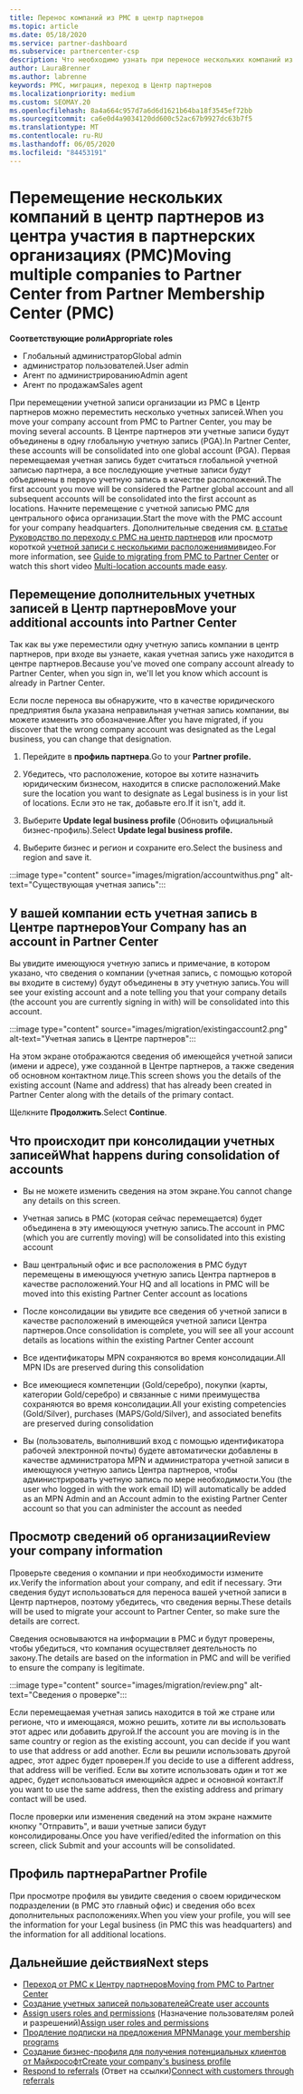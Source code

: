 ```yaml
---
title: Перенос компаний из PMC в центр партнеров
ms.topic: article
ms.date: 05/18/2020
ms.service: partner-dashboard
ms.subservice: partnercenter-csp
description: Что необходимо узнать при переносе нескольких компаний из центра управления партнерами в центр партнеров и их консолидации в глобальную учетную запись партнера.
author: LauraBrenner
ms.author: labrenne
keywords: PMC, миграция, переход в Центр партнеров
ms.localizationpriority: medium
ms.custom: SEOMAY.20
ms.openlocfilehash: 8a4a664c957d7a6d6d1621b64ba18f3545ef72bb
ms.sourcegitcommit: ca6e0d4a9034120dd600c52ac67b9927dc63b7f5
ms.translationtype: MT
ms.contentlocale: ru-RU
ms.lasthandoff: 06/05/2020
ms.locfileid: "84453191"
---
```

# <a name="moving-multiple-companies-to-partner-center-from-partner-membership-center-pmc"></a><span data-ttu-id="b9cd5-104">Перемещение нескольких компаний в центр партнеров из центра участия в партнерских организациях (PMC)</span><span class="sxs-lookup"><span data-stu-id="b9cd5-104">Moving multiple companies to Partner Center from Partner Membership Center (PMC)</span></span>

<span data-ttu-id="b9cd5-105">**Соответствующие роли**</span><span class="sxs-lookup"><span data-stu-id="b9cd5-105">**Appropriate roles**</span></span>

- <span data-ttu-id="b9cd5-106">Глобальный администратор</span><span class="sxs-lookup"><span data-stu-id="b9cd5-106">Global admin</span></span>
- <span data-ttu-id="b9cd5-107">администратор пользователей.</span><span class="sxs-lookup"><span data-stu-id="b9cd5-107">User admin</span></span>
- <span data-ttu-id="b9cd5-108">Агент по администрированию</span><span class="sxs-lookup"><span data-stu-id="b9cd5-108">Admin agent</span></span>
- <span data-ttu-id="b9cd5-109">Агент по продажам</span><span class="sxs-lookup"><span data-stu-id="b9cd5-109">Sales agent</span></span>

<span data-ttu-id="b9cd5-110">При перемещении учетной записи организации из PMC в Центр партнеров можно переместить несколько учетных записей.</span><span class="sxs-lookup"><span data-stu-id="b9cd5-110">When you move your company account from PMC to Partner Center, you may be moving several accounts.</span></span> <span data-ttu-id="b9cd5-111">В Центре партнеров эти учетные записи будут объединены в одну глобальную учетную запись (PGA).</span><span class="sxs-lookup"><span data-stu-id="b9cd5-111">In Partner Center, these accounts will be consolidated into one global account (PGA).</span></span> <span data-ttu-id="b9cd5-112">Первая перемещаемая учетная запись будет считаться глобальной учетной записью партнера, а все последующие учетные записи будут объединены в первую учетную запись в качестве расположений.</span><span class="sxs-lookup"><span data-stu-id="b9cd5-112">The first account you move will be considered the Partner global account and all subsequent accounts will be consolidated into the first account as locations.</span></span> <span data-ttu-id="b9cd5-113">Начните перемещение с учетной записью PMC для центрального офиса организации.</span><span class="sxs-lookup"><span data-stu-id="b9cd5-113">Start the move with the PMC account for your company headquarters.</span></span> <span data-ttu-id="b9cd5-114">Дополнительные сведения см. [в статье Руководство по переходу с PMC на центр партнеров](guide-to-migration.md) или просмотр короткой [учетной записи с несколькими расположениями](https://vimeo.com/290335248)видео.</span><span class="sxs-lookup"><span data-stu-id="b9cd5-114">For more information, see [Guide to migrating from PMC to Partner Center](guide-to-migration.md) or watch this short video [Multi-location accounts made easy](https://vimeo.com/290335248).</span></span>

## <a name="move-your-additional-accounts-into-partner-center"></a><span data-ttu-id="b9cd5-115">Перемещение дополнительных учетных записей в Центр партнеров</span><span class="sxs-lookup"><span data-stu-id="b9cd5-115">Move your additional accounts into Partner Center</span></span>

<span data-ttu-id="b9cd5-116">Так как вы уже переместили одну учетную запись компании в центр партнеров, при входе вы узнаете, какая учетная запись уже находится в центре партнеров.</span><span class="sxs-lookup"><span data-stu-id="b9cd5-116">Because you've moved one company account already to Partner Center, when you sign in, we'll let you know which account is already in Partner Center.</span></span>

<span data-ttu-id="b9cd5-117">Если после переноса вы обнаружите, что в качестве юридического предприятия была указана неправильная учетная запись компании, вы можете изменить это обозначение.</span><span class="sxs-lookup"><span data-stu-id="b9cd5-117">After you have migrated, if you discover that the wrong company account was designated as the Legal business, you can change that designation.</span></span>

1. <span data-ttu-id="b9cd5-118">Перейдите в **профиль партнера**.</span><span class="sxs-lookup"><span data-stu-id="b9cd5-118">Go to your **Partner profile.**</span></span>

2. <span data-ttu-id="b9cd5-119">Убедитесь, что расположение, которое вы хотите назначить юридическим бизнесом, находится в списке расположений.</span><span class="sxs-lookup"><span data-stu-id="b9cd5-119">Make sure the location you want to designate as Legal business is in your list of locations.</span></span> <span data-ttu-id="b9cd5-120">Если это не так, добавьте его.</span><span class="sxs-lookup"><span data-stu-id="b9cd5-120">If it isn't, add it.</span></span>

3. <span data-ttu-id="b9cd5-121">Выберите **Update legal business profile** (Обновить официальный бизнес-профиль).</span><span class="sxs-lookup"><span data-stu-id="b9cd5-121">Select **Update legal business profile.**</span></span>

4. <span data-ttu-id="b9cd5-122">Выберите бизнес и регион и сохраните его.</span><span class="sxs-lookup"><span data-stu-id="b9cd5-122">Select the business and region and save it.</span></span>

:::image type="content" source="images/migration/accountwithus.png" alt-text="Существующая учетная запись":::

## <a name="your-company-has-an-account-in-partner-center"></a><span data-ttu-id="b9cd5-124">У вашей компании есть учетная запись в Центре партнеров</span><span class="sxs-lookup"><span data-stu-id="b9cd5-124">Your Company has an account in Partner Center</span></span>

<span data-ttu-id="b9cd5-125">Вы увидите имеющуюся учетную запись и примечание, в котором указано, что сведения о компании (учетная запись, с помощью которой вы входите в систему) будут объединены в эту учетную запись.</span><span class="sxs-lookup"><span data-stu-id="b9cd5-125">You will see your existing account and a note telling you that your company details (the account you are currently signing in with) will be consolidated into this account.</span></span>

:::image type="content" source="images/migration/existingaccount2.png" alt-text="Учетная запись в Центре партнеров":::

<span data-ttu-id="b9cd5-127">На этом экране отображаются сведения об имеющейся учетной записи (имени и адресе), уже созданной в Центре партнеров, а также сведения об основном контактном лице.</span><span class="sxs-lookup"><span data-stu-id="b9cd5-127">This screen shows you the details of the existing account (Name and address) that has already been created in Partner Center along with the details of the primary contact.</span></span>

<span data-ttu-id="b9cd5-128">Щелкните **Продолжить**.</span><span class="sxs-lookup"><span data-stu-id="b9cd5-128">Select **Continue**.</span></span>

## <a name="what-happens-during-consolidation-of-accounts"></a><span data-ttu-id="b9cd5-129">Что происходит при консолидации учетных записей</span><span class="sxs-lookup"><span data-stu-id="b9cd5-129">What happens during consolidation of accounts</span></span>

- <span data-ttu-id="b9cd5-130">Вы не можете изменить сведения на этом экране.</span><span class="sxs-lookup"><span data-stu-id="b9cd5-130">You cannot change any details on this screen.</span></span>

- <span data-ttu-id="b9cd5-131">Учетная запись в PMC (которая сейчас перемещается) будет объединена в эту имеющуюся учетную запись.</span><span class="sxs-lookup"><span data-stu-id="b9cd5-131">The account in PMC (which you are currently moving) will be consolidated into this existing account</span></span>

- <span data-ttu-id="b9cd5-132">Ваш центральный офис и все расположения в PMC будут перемещены в имеющуюся учетную запись Центра партнеров в качестве расположений.</span><span class="sxs-lookup"><span data-stu-id="b9cd5-132">Your HQ and all locations in PMC will be moved into this existing Partner Center account as locations</span></span>

- <span data-ttu-id="b9cd5-133">После консолидации вы увидите все сведения об учетной записи в качестве расположений в имеющейся учетной записи Центра партнеров.</span><span class="sxs-lookup"><span data-stu-id="b9cd5-133">Once consolidation is complete, you will see all your account details as locations within the existing Partner Center account</span></span>

- <span data-ttu-id="b9cd5-134">Все идентификаторы MPN сохраняются во время консолидации.</span><span class="sxs-lookup"><span data-stu-id="b9cd5-134">All MPN IDs are preserved during this consolidation</span></span>

- <span data-ttu-id="b9cd5-135">Все имеющиеся компетенции (Gold/серебро), покупки (карты, категории Gold/серебро) и связанные с ними преимущества сохраняются во время консолидации.</span><span class="sxs-lookup"><span data-stu-id="b9cd5-135">All your existing competencies (Gold/Silver), purchases (MAPS/Gold/Silver), and associated benefits are preserved during consolidation</span></span>

- <span data-ttu-id="b9cd5-136">Вы (пользователь, выполнивший вход с помощью идентификатора рабочей электронной почты) будете автоматически добавлены в качестве администратора MPN и администратора учетной записи в имеющуюся учетную запись Центра партнеров, чтобы администрировать учетную запись по мере необходимости.</span><span class="sxs-lookup"><span data-stu-id="b9cd5-136">You (the user who logged in with the work email ID) will automatically be added as an MPN Admin and an Account admin to the existing Partner Center account so that you can administer the account as needed</span></span>

## <a name="review-your-company-information"></a><span data-ttu-id="b9cd5-137">Просмотр сведений об организации</span><span class="sxs-lookup"><span data-stu-id="b9cd5-137">Review your company information</span></span>

<span data-ttu-id="b9cd5-138">Проверьте сведения о компании и при необходимости измените их.</span><span class="sxs-lookup"><span data-stu-id="b9cd5-138">Verify the information about your company, and edit if necessary.</span></span>  <span data-ttu-id="b9cd5-139">Эти сведения будут использоваться для переноса вашей учетной записи в Центр партнеров, поэтому убедитесь, что сведения верны.</span><span class="sxs-lookup"><span data-stu-id="b9cd5-139">These details will be used to migrate your account to Partner Center, so make sure the details are correct.</span></span>

<span data-ttu-id="b9cd5-140">Сведения основываются на информации в PMC и будут проверены, чтобы убедиться, что компания осуществляет деятельность по закону.</span><span class="sxs-lookup"><span data-stu-id="b9cd5-140">The details are based on the information in PMC and will be verified to ensure the company is legitimate.</span></span>

:::image type="content" source="images/migration/review.png" alt-text="Сведения о проверке":::

<span data-ttu-id="b9cd5-142">Если перемещаемая учетная запись находится в той же стране или регионе, что и имеющаяся, можно решить, хотите ли вы использовать этот адрес или добавить другой.</span><span class="sxs-lookup"><span data-stu-id="b9cd5-142">If the account you are moving is in the same country or region as the existing account, you can decide if you want to use that address or add another.</span></span> <span data-ttu-id="b9cd5-143">Если вы решили использовать другой адрес, этот адрес будет проверен.</span><span class="sxs-lookup"><span data-stu-id="b9cd5-143">If you decide to use a different address, that address will be verified.</span></span> <span data-ttu-id="b9cd5-144">Если вы хотите использовать один и тот же адрес, будет использоваться имеющийся адрес и основной контакт.</span><span class="sxs-lookup"><span data-stu-id="b9cd5-144">If you want to use the same address, then the existing address and primary contact will be used.</span></span>

<span data-ttu-id="b9cd5-145">После проверки или изменения сведений на этом экране нажмите кнопку "Отправить", и ваши учетные записи будут консолидированы.</span><span class="sxs-lookup"><span data-stu-id="b9cd5-145">Once you have verified/edited the information on this screen, click Submit and your accounts will be consolidated.</span></span>

## <a name="partner-profile"></a><span data-ttu-id="b9cd5-146">Профиль партнера</span><span class="sxs-lookup"><span data-stu-id="b9cd5-146">Partner Profile</span></span>

<span data-ttu-id="b9cd5-147">При просмотре профиля вы увидите сведения о своем юридическом подразделении (в PMC это главный офис) и сведения обо всех дополнительных расположениях.</span><span class="sxs-lookup"><span data-stu-id="b9cd5-147">When you view your profile, you will see the information for your Legal business (in PMC this was headquarters) and the information for all additional locations.</span></span>

## <a name="next-steps"></a><span data-ttu-id="b9cd5-148">Дальнейшие действия</span><span class="sxs-lookup"><span data-stu-id="b9cd5-148">Next steps</span></span>

- [<span data-ttu-id="b9cd5-149">Переход от PMC к Центру партнеров</span><span class="sxs-lookup"><span data-stu-id="b9cd5-149">Moving from PMC to Partner Center</span></span>](move-pmc-pc-map.md)
- [<span data-ttu-id="b9cd5-150">Создание учетных записей пользователей</span><span class="sxs-lookup"><span data-stu-id="b9cd5-150">Create user accounts</span></span>](create-user-accounts-and-set-permissions.md)
- <span data-ttu-id="b9cd5-151">[Assign users roles and permissions](permissions-overview.md) (Назначение пользователям ролей и разрешений)</span><span class="sxs-lookup"><span data-stu-id="b9cd5-151">[Assign user roles and permissions](permissions-overview.md)</span></span>
- [<span data-ttu-id="b9cd5-152">Продление подписки на предложения MPN</span><span class="sxs-lookup"><span data-stu-id="b9cd5-152">Manage your membership programs</span></span>](renew-mpn-offers.md)
- [<span data-ttu-id="b9cd5-153">Создание бизнес-профиля для получения потенциальных клиентов от Майкрософт</span><span class="sxs-lookup"><span data-stu-id="b9cd5-153">Create your company's business profile</span></span>](create-a-marketing-profile.md)
- <span data-ttu-id="b9cd5-154">[Respond to referrals](responding-to-referrals.md) (Ответ на ссылки)</span><span class="sxs-lookup"><span data-stu-id="b9cd5-154">[Connect with customers through referrals](responding-to-referrals.md)</span></span>
